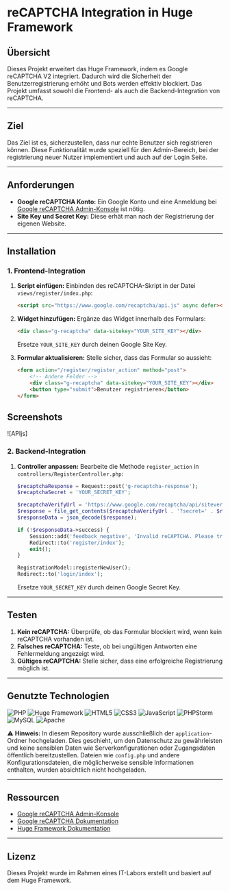 # reCAPTCHA Integration in Huge Framework

## Übersicht
Dieses Projekt erweitert das Huge Framework, indem es Google reCAPTCHA V2 integriert. Dadurch wird die Sicherheit der Benutzerregistrierung erhöht und Bots werden effektiv blockiert. Das Projekt umfasst sowohl die Frontend- als auch die Backend-Integration von reCAPTCHA.

---

## Ziel
Das Ziel ist es, sicherzustellen, dass nur echte Benutzer sich registrieren können. Diese Funktionalität wurde speziell für den Admin-Bereich, bei der registrierung neuer Nutzer implementiert und auch auf der Login Seite.

---

## Anforderungen
- **Google reCAPTCHA Konto:** Ein Google Konto und eine Anmeldung bei [Google reCAPTCHA Admin-Konsole](https://www.google.com/recaptcha/admin) ist nötig.
- **Site Key und Secret Key:** Diese erhät man nach der Registrierung der eigenen Website.

---

## Installation

### 1. Frontend-Integration
1. **Script einfügen:**
   Einbinden des reCAPTCHA-Skript in der Datei `views/register/index.php`:
   ```html
   <script src="https://www.google.com/recaptcha/api.js" async defer></script>
   ```

2. **Widget hinzufügen:**
   Ergänze das Widget innerhalb des Formulars:
   ```html
   <div class="g-recaptcha" data-sitekey="YOUR_SITE_KEY"></div>
   ```
   Ersetze `YOUR_SITE_KEY` durch deinen Google Site Key.

3. **Formular aktualisieren:**
   Stelle sicher, dass das Formular so aussieht:
   ```html
   <form action="/register/register_action" method="post">
       <!-- Andere Felder -->
       <div class="g-recaptcha" data-sitekey="YOUR_SITE_KEY"></div>
       <button type="submit">Benutzer registrieren</button>
   </form>
   ```

## Screenshots

![APIjs]

### 2. Backend-Integration
1. **Controller anpassen:**
   Bearbeite die Methode `register_action` in `controllers/RegisterController.php`:
   ```php
   $recaptchaResponse = Request::post('g-recaptcha-response');
   $recaptchaSecret = 'YOUR_SECRET_KEY';

   $recaptchaVerifyUrl = 'https://www.google.com/recaptcha/api/siteverify';
   $response = file_get_contents($recaptchaVerifyUrl . '?secret=' . $recaptchaSecret . '&response=' . $recaptchaResponse);
   $responseData = json_decode($response);

   if (!$responseData->success) {
       Session::add('feedback_negative', 'Invalid reCAPTCHA. Please try again.');
       Redirect::to('register/index');
       exit();
   }

   RegistrationModel::registerNewUser();
   Redirect::to('login/index');
   ```
   Ersetze `YOUR_SECRET_KEY` durch deinen Google Secret Key.

---

## Testen
1. **Kein reCAPTCHA:** Überprüfe, ob das Formular blockiert wird, wenn kein reCAPTCHA vorhanden ist.
2. **Falsches reCAPTCHA:** Teste, ob bei ungültigen Antworten eine Fehlermeldung angezeigt wird.
3. **Gültiges reCAPTCHA:** Stelle sicher, dass eine erfolgreiche Registrierung möglich ist.

---

## Genutzte Technologien

![PHP](https://img.shields.io/badge/PHP-8.1%2B-blue) ![Huge Framework](https://img.shields.io/badge/Huge%20Framework-1.0-brightgreen) ![HTML5](https://img.shields.io/badge/HTML-5-orange) ![CSS3](https://img.shields.io/badge/CSS-3-blue) ![JavaScript](https://img.shields.io/badge/JavaScript-ES6%2B-yellow) ![PHPStorm](https://img.shields.io/badge/IDE-PHPStorm-purple) ![MySQL](https://img.shields.io/badge/Database-MySQL-lightblue) ![Apache](https://img.shields.io/badge/Server-Apache-lightgrey)

⚠️ **Hinweis:** In diesem Repository wurde ausschließlich der `application`-Ordner hochgeladen. Dies geschieht, um den Datenschutz zu gewährleisten und keine sensiblen Daten wie Serverkonfigurationen oder Zugangsdaten öffentlich bereitzustellen. Dateien wie `config.php` und andere Konfigurationsdateien, die möglicherweise sensible Informationen enthalten, wurden absichtlich nicht hochgeladen.

---

## Ressourcen
- [Google reCAPTCHA Admin-Konsole](https://www.google.com/recaptcha/admin)
- [Google reCAPTCHA Dokumentation](https://developers.google.com/recaptcha/docs/v2)
- [Huge Framework Dokumentation](https://huge-framework.readthedocs.io/)

---

## Lizenz
Dieses Projekt wurde im Rahmen eines IT-Labors erstellt und basiert auf dem Huge Framework.
